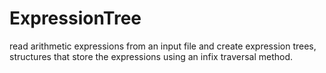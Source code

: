 # ExpressionTree
read arithmetic expressions from an input file and create expression trees, structures that store the expressions using an infix traversal method.
